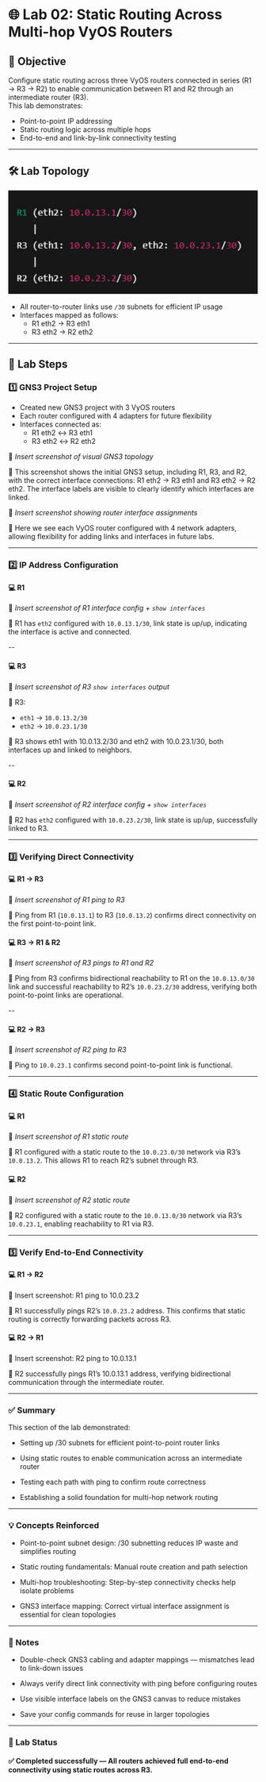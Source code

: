# 🌐 Lab 02: Static Routing Across Multi-hop VyOS Routers

## 🧠 Objective  
Configure static routing across three VyOS routers connected in series (R1 → R3 → R2) to enable communication between R1 and R2 through an intermediate router (R3).  
This lab demonstrates:

- Point-to-point IP addressing
- Static routing logic across multiple hops
- End-to-end and link-by-link connectivity testing

---

## 🛠️ Lab Topology

![Lab Topology](Lab-02-Staticrouting-Multi-hop-VyOS/Lab-topology-01.png)

- All router-to-router links use `/30` subnets for efficient IP usage
- Interfaces mapped as follows:  
  - R1 eth2 → R3 eth1  
  - R3 eth2 → R2 eth2

---

## 🔧 Lab Steps

### 1️⃣ GNS3 Project Setup

- Created new GNS3 project with 3 VyOS routers
- Each router configured with 4 adapters for future flexibility
- Interfaces connected as:
  - R1 eth2 ↔ R3 eth1
  - R3 eth2 ↔ R2 eth2

📸 _Insert screenshot of visual GNS3 topology_  

💬 This screenshot shows the initial GNS3 setup, including R1, R3, and R2, with the correct interface connections: R1 eth2 → R3 eth1 and R3 eth2 → R2 eth2. The interface labels are visible to clearly identify which interfaces are linked.

📸 _Insert screenshot showing router interface assignments_

💬 Here we see each VyOS router configured with 4 network adapters, allowing flexibility for adding links and interfaces in future labs.

---

### 2️⃣ IP Address Configuration

#### 💻 R1

📸 _Insert screenshot of R1 interface config + `show interfaces`_

💬 R1 has `eth2` configured with `10.0.13.1/30`, link state is up/up, indicating the interface is active and connected.

--

#### 💻 R3

📸 _Insert screenshot of R3 `show interfaces` output_

💬 R3:
- `eth1` → `10.0.13.2/30`
- `eth2` → `10.0.23.1/30`

💬 R3 shows eth1 with 10.0.13.2/30 and eth2 with 10.0.23.1/30, both interfaces up and linked to neighbors.

--

#### 💻 R2

📸 _Insert screenshot of R2 interface config + `show interfaces`_

💬 R2 has `eth2` configured with `10.0.23.2/30`, link state is up/up, successfully linked to R3.

---

### 3️⃣ Verifying Direct Connectivity

#### 💻 R1 → R3

📸 _Insert screenshot of R1 ping to R3_

💬 Ping from R1 (`10.0.13.1`) to R3 (`10.0.13.2`) confirms direct connectivity on the first point-to-point link.

#### 💻 R3 → R1 & R2

📸 _Insert screenshot of R3 pings to R1 and R2_

💬 Ping from R3 confirms bidirectional reachability to R1 on the `10.0.13.0/30` link and successful reachability to R2’s `10.0.23.2/30` address, verifying both point-to-point links are operational.

--

#### 💻 R2 → R3

📸 _Insert screenshot of R2 ping to R3_

💬 Ping to `10.0.23.1` confirms second point-to-point link is functional.

---

### 4️⃣ Static Route Configuration

#### 💻 R1

📸 _Insert screenshot of R1 static route_

💬 R1 configured with a static route to the `10.0.23.0/30` network via R3’s `10.0.13.2`. This allows R1 to reach R2’s subnet through R3.

#### 💻 R2

📸 _Insert screenshot of R2 static route_

💬 R2 configured with a static route to the `10.0.13.0/30` network via R3’s `10.0.23.1`, enabling reachability to R1 via R3.

---

### 5️⃣ Verify End-to-End Connectivity

#### 💻 R1 → R2

📸 Insert screenshot: R1 ping to 10.0.23.2

💬 R1 successfully pings R2’s `10.0.23.2` address. This confirms that static routing is correctly forwarding packets across R3.

#### 💻 R2 → R1

📸 Insert screenshot: R2 ping to 10.0.13.1

💬 R2 successfully pings R1’s 10.0.13.1 address, verifying bidirectional communication through the intermediate router.

---

### ✅ Summary

This section of the lab demonstrated:

  - Setting up /30 subnets for efficient point-to-point router links

  - Using static routes to enable communication across an intermediate router

  - Testing each path with ping to confirm route correctness

  - Establishing a solid foundation for multi-hop network routing

---

### 💡 Concepts Reinforced

  - Point-to-point subnet design: /30 subnetting reduces IP waste and simplifies routing

  - Static routing fundamentals: Manual route creation and path selection

  - Multi-hop troubleshooting: Step-by-step connectivity checks help isolate problems

  - GNS3 interface mapping: Correct virtual interface assignment is essential for clean topologies

---

### 📝 Notes

  - Double-check GNS3 cabling and adapter mappings — mismatches lead to link-down issues

  - Always verify direct link connectivity with ping before configuring routes

  - Use visible interface labels on the GNS3 canvas to reduce mistakes

  - Save your config commands for reuse in larger topologies

---

### 📌 Lab Status

#### ✅ Completed successfully — All routers achieved full end-to-end connectivity using static routes across R3.



